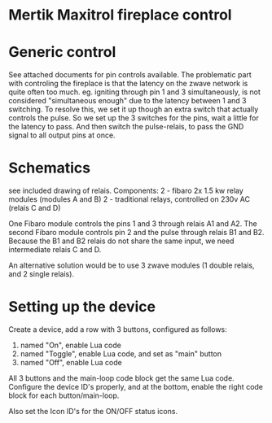 Mertik Maxitrol fireplace control
=================================

Generic control
===============
See attached documents for pin controls available. The problematic part with
controling the fireplace is that the latency on the zwave network is quite often
too much. eg. igniting through pin 1 and 3 simultaneously, is not considered
"simultaneous enough" due to the latency between 1 and 3 switching.
To resolve this, we set it up though an extra switch that actually controls
the pulse. So we set up the 3 switches for the pins, wait a little for the
latency to pass. And then switch the pulse-relais, to pass the GND signal
to all output pins at once.

Schematics
==========
see included drawing of relais.
Components:
 2 - fibaro 2x 1.5 kw relay modules (modules A and B)
 2 - traditional relays, controlled on 230v AC (relais C and D)

One Fibaro module controls the pins 1 and 3 through relais A1 and A2. The
second Fibaro module controls pin 2 and the pulse through relais B1 and B2.
Because the B1 and B2 relais do not share the same input, we need
intermediate relais C and D.

An alternative solution would be to use 3 zwave modules (1 double relais, and
2 single relais).

Setting up the device
=====================

Create a device, add a row with 3 buttons, configured as follows:
1. named "On", enable Lua code
2. named "Toggle", enable Lua code, and set as "main" button
3. named "Off", enable Lua code

All 3 buttons and the main-loop code block get the same Lua code.
Configure the device ID's properly, and at the bottom, enable the
right code block for each button/main-loop.

Also set the Icon ID's for the ON/OFF status icons.
